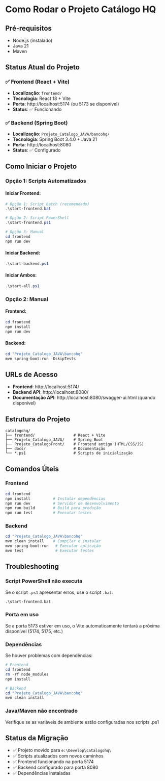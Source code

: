 # Como Rodar o Projeto Catálogo HQ

## Pré-requisitos
- Node.js (instalado)
- Java 21
- Maven

## Status Atual do Projeto

### ✅ Frontend (React + Vite)
- **Localização**: `frontend/`
- **Tecnologia**: React 18 + Vite
- **Porta**: http://localhost:5174 (ou 5173 se disponível)
- **Status**: ✅ Funcionando

### ✅ Backend (Spring Boot)
- **Localização**: `Projeto_Catalogo_JAVA/bancohq/`
- **Tecnologia**: Spring Boot 3.4.0 + Java 21
- **Porta**: http://localhost:8080
- **Status**: ✅ Configurado

## Como Iniciar o Projeto

### Opção 1: Scripts Automatizados

#### Iniciar Frontend:
```powershell
# Opção 1: Script batch (recomendado)
.\start-frontend.bat

# Opção 2: Script PowerShell
.\start-frontend.ps1

# Opção 3: Manual
cd frontend
npm run dev
```

#### Iniciar Backend:
```powershell
.\start-backend.ps1
```

#### Iniciar Ambos:
```powershell
.\start-all.ps1
```

### Opção 2: Manual

#### Frontend:
```powershell
cd frontend
npm install
npm run dev
```

#### Backend:
```powershell
cd "Projeto_Catalogo_JAVA\bancohq"
mvn spring-boot:run -DskipTests
```

## URLs de Acesso

- **Frontend**: http://localhost:5174/
- **Backend API**: http://localhost:8080/
- **Documentação API**: http://localhost:8080/swagger-ui.html (quando disponível)

## Estrutura do Projeto

```
catalogohq/
├── frontend/                 # React + Vite
├── Projeto_Catalogo_JAVA/    # Spring Boot
├── Projeto_CatalogoFront/    # Frontend antigo (HTML/CSS/JS)
├── docs/                     # Documentação
└── *.ps1                     # Scripts de inicialização
```

## Comandos Úteis

### Frontend
```powershell
cd frontend
npm install          # Instalar dependências
npm run dev          # Servidor de desenvolvimento
npm run build        # Build para produção
npm run test         # Executar testes
```

### Backend
```powershell
cd "Projeto_Catalogo_JAVA\bancohq"
mvn clean install    # Compilar e instalar
mvn spring-boot:run   # Executar aplicação
mvn test              # Executar testes
```

## Troubleshooting

### Script PowerShell não executa
Se o script `.ps1` apresentar erros, use o script `.bat`:
```cmd
.\start-frontend.bat
```

### Porta em uso
Se a porta 5173 estiver em uso, o Vite automaticamente tentará a próxima disponível (5174, 5175, etc.)

### Dependências
Se houver problemas com dependências:
```powershell
# Frontend
cd frontend
rm -rf node_modules
npm install

# Backend
cd "Projeto_Catalogo_JAVA\bancohq"
mvn clean install
```

### Java/Maven não encontrado
Verifique se as variáveis de ambiente estão configuradas nos scripts .ps1

## Status da Migração
- ✅ Projeto movido para `e:\Develop\catalogohq\`
- ✅ Scripts atualizados com novos caminhos
- ✅ Frontend funcionando na porta 5174
- ✅ Backend configurado para porta 8080
- ✅ Dependências instaladas